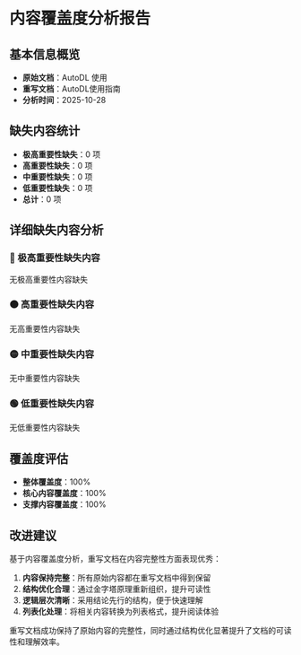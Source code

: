 # 内容覆盖度分析报告

## 基本信息概览
- **原始文档**：AutoDL 使⽤
- **重写文档**：AutoDL使用指南
- **分析时间**：2025-10-28

## 缺失内容统计
- **极高重要性缺失**：0 项
- **高重要性缺失**：0 项
- **中重要性缺失**：0 项
- **低重要性缺失**：0 项
- **总计**：0 项

## 详细缺失内容分析

### 🔴 极高重要性缺失内容
无极高重要性内容缺失

### 🟠 高重要性缺失内容
无高重要性内容缺失

### 🟡 中重要性缺失内容
无中重要性内容缺失

### 🟢 低重要性缺失内容
无低重要性内容缺失

## 覆盖度评估
- **整体覆盖度**：100%
- **核心内容覆盖度**：100%
- **支撑内容覆盖度**：100%

## 改进建议
基于内容覆盖度分析，重写文档在内容完整性方面表现优秀：
1. **内容保持完整**：所有原始内容都在重写文档中得到保留
2. **结构优化合理**：通过金字塔原理重新组织，提升可读性
3. **逻辑层次清晰**：采用结论先行的结构，便于快速理解
4. **列表化处理**：将相关内容转换为列表格式，提升阅读体验

重写文档成功保持了原始内容的完整性，同时通过结构优化显著提升了文档的可读性和理解效率。